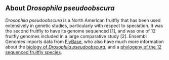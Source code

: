 About *Drosophila pseudoobscura*
--------------------------------

*Drosophila pseudoobscura* is a North American fruitfly that has been
used extensively in genetic studies, particularly with respect to
speciation. It was the second fruitfly to have its genome sequenced
\[1\], and was one of 12 fruitfly genomes included in a large
comparative study \[2\]. Ensembl Genomes imports data from
[FlyBase](https://flybase.org/), who also have much more information about
the [biology of *Drosophila
pseudoobscura*](https://fb2017_05.flybase.org/reports/FBsp00000201.html), and a
[phylogeny of the 12 sequenced fruitfly
species](https://fb2017_05.flybase.org/static_pages/species/sequenced_species.html).
